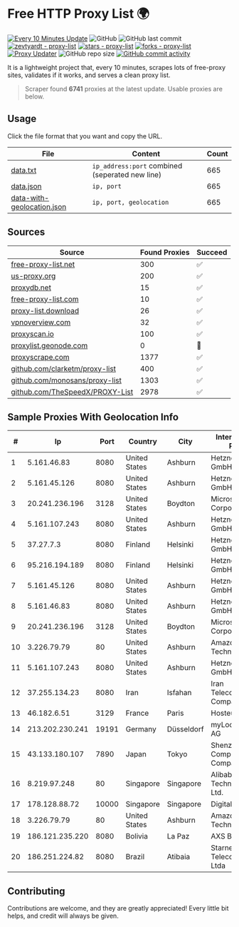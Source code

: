 
# Free HTTP Proxy List 🌍

[![Every 10 Minutes Update](https://github.com/mertguvencli/http-proxy-list/actions/workflows/main.yml/badge.svg?branch=main)](https://github.com/mertguvencli/http-proxy-list/actions/workflows/main.yml)
![GitHub](https://img.shields.io/github/license/mertguvencli/http-proxy-list)
![GitHub last commit](https://img.shields.io/github/last-commit/mertguvencli/http-proxy-list)
[![zevtyardt - proxy-list](https://img.shields.io/static/v1?label=zevtyardt&message=proxy-list&color=blue&logo=github)](https://github.com/zevtyardt/proxy-list "Go to GitHub repo")
[![stars - proxy-list](https://img.shields.io/github/stars/zevtyardt/proxy-list?style=social)](https://github.com/zevtyardt/proxy-list)
[![forks - proxy-list](https://img.shields.io/github/forks/zevtyardt/proxy-list?style=social)](https://github.com/zevtyardt/proxy-list)
[![Proxy Updater](https://github.com/zevtyardt/proxy-list/workflows/Proxy%20Updater/badge.svg)](https://github.com/zevtyardt/proxy-list/actions?query=workflow:"Proxy+Updater")
![GitHub repo size](https://img.shields.io/github/repo-size/zevtyardt/proxy-list)
[![GitHub commit activity](https://img.shields.io/github/commit-activity/m/zevtyardt/proxy-list?logo=commits)](https://github.com/zevtyardt/proxy-list/commits/main)

It is a lightweight project that, every 10 minutes, scrapes lots of free-proxy sites, validates if it works, and serves a clean proxy list.

> Scraper found **6741** proxies at the latest update. Usable proxies are below.

## Usage

Click the file format that you want and copy the URL.

|File|Content|Count|
|----|-------|-----|
|[data.txt](https://raw.githubusercontent.com/mertguvencli/http-proxy-list/main/proxy-list/data.txt)|`ip_address:port` combined (seperated new line)|665|
|[data.json](https://raw.githubusercontent.com/mertguvencli/http-proxy-list/main/proxy-list/data.json)|`ip, port`|665|
|[data-with-geolocation.json](https://raw.githubusercontent.com/mertguvencli/http-proxy-list/main/proxy-list/data-with-geolocation.json)|`ip, port, geolocation`|665|

## Sources

|Source|Found Proxies|Succeed|
|------|-------------|-------|
|[free-proxy-list.net](https://free-proxy-list.net)|300|✅|
|[us-proxy.org](https://www.us-proxy.org)|200|✅|
|[proxydb.net](http://proxydb.net)|15|✅|
|[free-proxy-list.com](https://free-proxy-list.com/?page=&port=&type%5B%5D=http&type%5B%5D=https&up_time=0&search=Search)|10|✅|
|[proxy-list.download](https://www.proxy-list.download/HTTP)|26|✅|
|[vpnoverview.com](https://vpnoverview.com/privacy/anonymous-browsing/free-proxy-servers)|32|✅|
|[proxyscan.io](https://www.proxyscan.io)|100|✅|
|[proxylist.geonode.com](https://proxylist.geonode.com/api/proxy-list?limit=300&page=1&sort_by=lastChecked&sort_type=desc&protocols=http,https)|0|🚫|
|[proxyscrape.com](https://api.proxyscrape.com/v2/?request=displayproxies&protocol=http&timeout=10000&country=all&ssl=all&anonymity=all)|1377|✅|
|[github.com/clarketm/proxy-list](https://raw.githubusercontent.com/clarketm/proxy-list/master/proxy-list-raw.txt)|400|✅|
|[github.com/monosans/proxy-list](https://raw.githubusercontent.com/monosans/proxy-list/main/proxies/http.txt)|1303|✅|
|[github.com/TheSpeedX/PROXY-List](https://raw.githubusercontent.com/TheSpeedX/PROXY-List/master/http.txt)|2978|✅|


## Sample Proxies With Geolocation Info

|#|Ip|Port|Country|City|Internet Service Provider|
|-|--|----|-------|----|-------------------------|
|1|5.161.46.83|8080|United States|Ashburn|Hetzner Online GmbH|
|2|5.161.45.126|8080|United States|Ashburn|Hetzner Online GmbH|
|3|20.241.236.196|3128|United States|Boydton|Microsoft Corporation|
|4|5.161.107.243|8080|United States|Ashburn|Hetzner Online GmbH|
|5|37.27.7.3|8080|Finland|Helsinki|Hetzner Online GmbH|
|6|95.216.194.189|8080|Finland|Helsinki|Hetzner Online GmbH|
|7|5.161.45.126|8080|United States|Ashburn|Hetzner Online GmbH|
|8|5.161.46.83|8080|United States|Ashburn|Hetzner Online GmbH|
|9|20.241.236.196|3128|United States|Boydton|Microsoft Corporation|
|10|3.226.79.79|80|United States|Ashburn|Amazon Technologies Inc.|
|11|5.161.107.243|8080|United States|Ashburn|Hetzner Online GmbH|
|12|37.255.134.23|8080|Iran|Isfahan|Iran Telecommunication Company PJS|
|13|46.182.6.51|3129|France|Paris|Hosteur SAS|
|14|213.202.230.241|19191|Germany|Düsseldorf|myLoc managed IT AG|
|15|43.133.180.107|7890|Japan|Tokyo|Shenzhen Tencent Computer Systems Company Limited|
|16|8.219.97.248|80|Singapore|Singapore|Alibaba (US) Technology Co., Ltd.|
|17|178.128.88.72|10000|Singapore|Singapore|DigitalOcean, LLC|
|18|3.226.79.79|80|United States|Ashburn|Amazon Technologies Inc.|
|19|186.121.235.220|8080|Bolivia|La Paz|AXS Bolivia S. A.|
|20|186.251.224.82|8080|Brazil|Atibaia|Starnet Telecomunicacoes Ltda|



## Contributing

Contributions are welcome, and they are greatly appreciated! Every
little bit helps, and credit will always be given.

